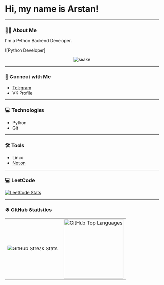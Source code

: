 # Hi, my name is Arstan!

---

### :man_technologist: About Me
I'm a Python Backend Developer.

![Python Developer]<p align="center">
  <img src="https://your-image-url-here.com" alt="snake"/>
</p>


---

### 🤝 Connect with Me
- [Telegram](https://t.me/namesis0)
- [VK Profile](https://vk.com/nemesisnw)

---

### 💻 Technologies
- Python
- Git

---

### 🛠 Tools
- Linux
- [Notion](https://www.notion.so)

---

### 💻 LeetCode
[![LeetCode Stats](https://leetcode-stats-six.vercel.app/api?username=Asylbekovv&theme=light)](https://github.com/Asylbekovv/leetcode-stats)

---

### ⚙️ GitHub Statistics
<table>
  <tr>
    <td>
      <img align="left" src="http://github-readme-streak-stats.herokuapp.com?user=Asylbekovv&theme=dark&background=000000" alt="GitHub Streak Stats" />
    </td>
    <td>
      <img height="195px" align="right" alt="GitHub Top Languages" src="https://github-readme-stats-sigma-five.vercel.app/api/top-langs/?username=Asylbekovv&layout=compact&theme=vision-friendly-dark" />
    </td>
  </tr>
</table>
